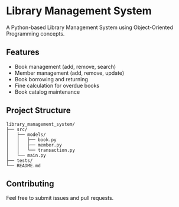 # Library Management System

A Python-based Library Management System using Object-Oriented Programming concepts.

## Features

- Book management (add, remove, search)
- Member management (add, remove, update)
- Book borrowing and returning
- Fine calculation for overdue books
- Book catalog maintenance

## Project Structure

```
library_management_system/
├── src/
│   ├── models/
│   │   ├── book.py
│   │   ├── member.py
│   │   └── transaction.py
│   └── main.py
├── tests/
└── README.md
```

## Contributing

Feel free to submit issues and pull requests.
